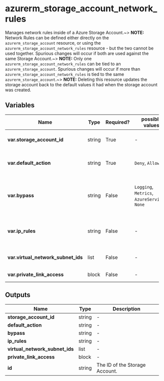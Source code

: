 # azurerm_storage_account_network_rules

Manages network rules inside of a Azure Storage Account.~> **NOTE:** Network Rules can be defined either directly on the `azurerm_storage_account` resource, or using the `azurerm_storage_account_network_rules` resource - but the two cannot be used together. Spurious changes will occur if both are used against the same Storage Account.~> **NOTE:** Only one `azurerm_storage_account_network_rules` can be tied to an `azurerm_storage_account`. Spurious changes will occur if more than `azurerm_storage_account_network_rules` is tied to the same `azurerm_storage_account`.~> **NOTE:** Deleting this resource updates the storage account back to the default values it had when the storage account was created.

## Variables

| Name | Type | Required? |  possible values |  Description |
| ---- | ---- | --------- |  ----------- | ----------- |
| **var.storage_account_id** | string | True | -  |  Specifies the ID of the storage account. Changing this forces a new resource to be created. | 
| **var.default_action** | string | True | `Deny`, `Allow`  |  Specifies the default action of allow or deny when no other rules match. Valid options are `Deny` or `Allow`. | 
| **var.bypass** | string | False | `Logging`, `Metrics`, `AzureServices`, `None`  |  Specifies whether traffic is bypassed for Logging/Metrics/AzureServices. Valid options are any combination of `Logging`, `Metrics`, `AzureServices`, or `None`. | 
| **var.ip_rules** | string | False | -  |  List of public IP or IP ranges in CIDR Format. Only IPv4 addresses are allowed. Private IP address ranges (as defined in [RFC 1918](https://tools.ietf.org/html/rfc1918#section-3)) are not allowed. | 
| **var.virtual_network_subnet_ids** | list | False | -  |  A list of virtual network subnet ids to secure the storage account. | 
| **var.private_link_access** | block | False | -  |  One or more `private_link_access` block. | 



## Outputs

| Name | Type | Description |
| ---- | ---- | --------- | 
| **storage_account_id** | string  | - | 
| **default_action** | string  | - | 
| **bypass** | string  | - | 
| **ip_rules** | string  | - | 
| **virtual_network_subnet_ids** | list  | - | 
| **private_link_access** | block  | - | 
| **id** | string  | The ID of the Storage Account. | 